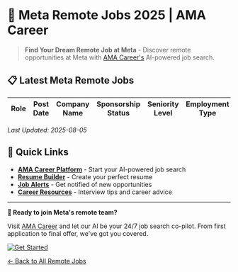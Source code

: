 # 📘 Meta Remote Jobs 2025 | AMA Career

> **Find Your Dream Remote Job at Meta** - Discover remote opportunities at Meta with [AMA Career's](https://amacareer.ai/) AI-powered job search.


## 📋 Latest Meta Remote Jobs

| Role | Post Date | Company Name | Sponsorship Status | Seniority Level | Employment Type |
|------|-----------|--------------|-------------------|-----------------|------------------|


*Last Updated: 2025-08-05*



## 🔗 Quick Links

- [**AMA Career Platform**](https://amacareer.ai/) - Start your AI-powered job search
- [**Resume Builder**](https://amacareer.ai/) - Create your perfect resume
- [**Job Alerts**](https://amacareer.ai/) - Get notified of new opportunities
- [**Career Resources**](https://amacareer.ai/) - Interview tips and career advice

---

**🎯 Ready to join Meta's remote team?**

Visit [AMA Career](https://amacareer.ai/) and let our AI be your 24/7 job search co-pilot. From first application to final offer, we've got you covered.

[![Get Started](https://img.shields.io/badge/Get_Started-AMA_Career-orange?style=for-the-badge)](https://amacareer.ai/)

[← Back to All Remote Jobs](../README.md)